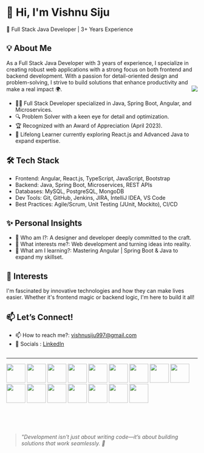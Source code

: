 
# 👋 Hi, I'm Vishnu Siju  
🚀 Full Stack Java Developer | 3+ Years Experience <br>  



## 💡 About Me
As a Full Stack Java Developer with 3 years of experience, I specialize in creating robust web applications with a strong focus on both frontend and backend development. With a passion for detail-oriented design and problem-solving, I strive to build solutions that enhance productivity and make a real impact 🌍.
<img align="right"  src="https://github.com/rajput2107/rajput2107/blob/master/Assets/Developer.gif"/>
- 👨‍💻 Full Stack Developer specialized in Java, Spring Boot, Angular, and Microservices.
- 🔍 Problem Solver with a keen eye for detail and optimization.
- 🏆 Recognized with an Award of Appreciation (April 2023).
- 📖 Lifelong Learner currently exploring React.js and Advanced Java to expand expertise.
  

## 🛠 Tech Stack
- Frontend: Angular, React.js, TypeScript, JavaScript, Bootstrap
- Backend: Java, Spring Boot, Microservices, REST APIs
- Databases: MySQL, PostgreSQL, MongoDB
- Dev Tools: Git, GitHub, Jenkins, JIRA, IntelliJ IDEA, VS Code
- Best Practices: Agile/Scrum, Unit Testing (JUnit, Mockito), CI/CD

## ✨ Personal Insights

- 👋 Who am I?: A designer and developer deeply committed to the craft.
- 👀 What interests me?: Web development and turning ideas into reality.
- 🌱 What am I learning?: Mastering Angular | Spring Boot & Java to expand my skillset.


## 🌱 Interests

I'm fascinated by innovative technologies and how they can make lives easier. Whether it's frontend magic or backend logic, I'm here to build it all!

## 📫 Let’s Connect!
- 📫 How to reach me?: vishnusiju997@gmail.com
- 🔗 Socials : <a href = "https://www.linkedin.com/in/vishnu-siju/"> LinkedIn </a>
##






<hr>

<code><a href="#" target="_blank"><img height="50" src="https://www.vectorlogo.zone/logos/java/java-ar21.svg"></a></code>
<code><a href="#" target="_blank"><img height="50" src="https://www.vectorlogo.zone/logos/springio/springio-ar21.svg"></a></code>
<code><a href="#" target="_blank"><img height="50" src="https://www.vectorlogo.zone/logos/angular/angular-ar21.svg"></a></code>
<code><a href="#" target="_blank"><img height="50" src="https://www.vectorlogo.zone/logos/reactjs/reactjs-ar21.svg"></a></code>
<code><a href="#" target="_blank"><img height="50" src="https://www.vectorlogo.zone/logos/mysql/mysql-ar21.svg"></a></code>
<code><a href="#" target="_blank"><img height="50" src="https://www.vectorlogo.zone/logos/postgresql/postgresql-ar21.svg"></a></code>
<code><a href="#" target="_blank"><img height="50" src="https://www.vectorlogo.zone/logos/mongodb/mongodb-ar21.svg"></a></code>
<code><a href="#" target="_blank"><img height="50" src="https://www.vectorlogo.zone/logos/git-scm/git-scm-ar21.svg"></a></code>
<code><a href="#" target="_blank"><img height="50" src="https://www.vectorlogo.zone/logos/github/github-ar21.svg"></a></code>
<code><a href="#" target="_blank"><img height="50" src="https://www.vectorlogo.zone/logos/jenkins/jenkins-ar21.svg"></a></code>
<code><a href="#" target="_blank"><img height="50" src="https://www.vectorlogo.zone/logos/atlassian_jira/atlassian_jira-ar21.svg"></a></code>
<code><a href="#" target="_blank"><img height="50" src="https://www.vectorlogo.zone/logos/jetbrains/jetbrains-ar21.svg"></a></code>
<code><a href="#" target="_blank"><img height="50" src="https://www.vectorlogo.zone/logos/visualstudio_code/visualstudio_code-ar21.svg"></a></code>
<code><a href="#" target="_blank"><img height="50" src="https://www.vectorlogo.zone/logos/w3_html5/w3_html5-ar21.svg"></a></code>
<code><a href="#" target="_blank"><img height="50" src="https://www.vectorlogo.zone/logos/netlifyapp_watercss/netlifyapp_watercss-ar21.svg"></a></code>
<code><a href="#" target="_blank"><img height="50" src="https://www.vectorlogo.zone/logos/getbootstrap/getbootstrap-ar21.svg"></a></code>

<br/><br/>


##

>  *"Development isn't just about writing code—it’s about building solutions that work seamlessly. 🚀* 

#








<!---
vishnusiju/vishnusiju is a ✨ special ✨ repository because its `README.md` (this file) appears on your GitHub profile.
You can click the Preview link to take a look at your changes.
--->

